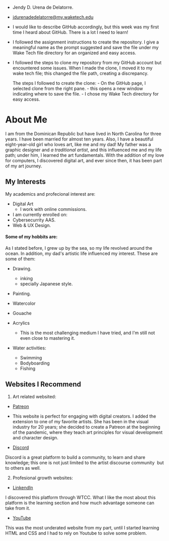 * Jendy D. Urena de Delatorre.

* jdurenadedelatorre@my.waketech.edu

* I would like to describe GitHub accordingly, but this week was my first time 
  I heard about GitHub. There is a lot I need to learn!

* I followed the assignment instructions to create the repository. I give a meaningful 
  name as the prompt suggested and save the file under my Wake Tech file directory
  for an organized and easy access.
 
* I followed the steps to clone my repository from my GitHub account but encountered some issues. 
  When I made the clone, I moved it to my wake tech file; this changed the file path, creating a discrepancy. 
 
  The steps I followed to create the clone:
           - On the GitHub page, I selected clone from the right pane.
           - this opens a new window indicating where to save the file.
           - I chose my Wake Tech directory for easy access. 

# About Me 

 I am from the Dominican Republic but have lived in North Carolina for three years. I have been married for almost ten years. Also, I have a beautiful eight-year-old girl who loves art, like me and my dad! My father was a graphic designer and _a traditional artist_, and this influenced me and my life path; under him, I learned the art fundamentals. With the addition of my love for computers, I discovered digital art, and ever since then, it has been part of my art journey. 

## My Interests
 
My academics and profecional interest are:

* Digital Art
  * I work with online commissions.
* I am currently enrolled on:
* Cybersecurrity AAS.
* Web & UX Design. 

#### Some of my hobbits are:
 
As I stated before, I grew up by the sea, so my life revolved around the ocean. In addition, my dad's artistic life influenced my interest. These are some of them:

* Drawing.
  * inking
   * specially Japanese style.

* Painting.
 * Watercolor
 * Gouache
 * Acrylics
   * This is the most challenging   medium I have tried, and I'm still not even close to mastering it. 

* Water activities:
  * Swimming
  * Bodyboarding
  * Fishing

## Websites I Recommend

1. Art related websited:

  - [Patreon](https://www.patreon.com/loish)

  - This website is perfect for engaging with digital creators. I added the extension to one of my favorite artists. She has been in the visual industry for 20 years; she decided to create a Patreon at the beginning of the pandemic, where they teach art principles for visual development and character design. 
 
  - [Discord](https://www.discord.com)

   Discord is a great platform to build a community, to learn and share knowledge; this one is not just limited to the artist discourse community  but to others as well. 

2. Profesional growth websites:

  - [LinkendIn](https://linkendin.com)

  I discovered this platform through WTCC. What I like the most about this platform is the learning section and how much advantage someone can take from it.

  - [YouTube](https://www.youtube.com)

  This was the most underated website from my part, until I started learning HTML and CSS and I had to rely on Youtube to solve some problem.

    